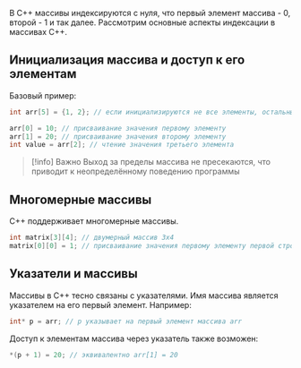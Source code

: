 В C++ массивы индексируются с нуля, что первый элемент массива - 0, второй - 1 и так далее. Рассмотрим основные аспекты индексации в массивах C++.

## Инициализация массива и доступ к его элементам

Базовый пример:

```cpp
int arr[5] = {1, 2}; // если инициализируются не все элементы, остальные элементы будут нулевыми для массивов встроенных типов ({1, 2, 0, 0, 0})

arr[0] = 10; // присваивание значения первому элементу
arr[1] = 20; // присваивание значения второму элементу
int value = arr[2]; // чтение значения третьего элемента
```

>[!info] Важно
>Выход за пределы массива не пресекаются, что приводит к неопределённому поведению программы

## Многомерные массивы

C++ поддерживает многомерные массивы.

```cpp
int matrix[3][4]; // двумерный массив 3x4
matrix[0][0] = 1; // присваивание значения первому элементу первой строки
```

## Указатели и массивы

Массивы в C++ тесно связаны с указателями. Имя массива является указателем на его первый элемент. Например:

```cpp
int* p = arr; // p указывает на первый элемент массива arr
```

Доступ к элементам массива через указатель также возможен:

```cpp
*(p + 1) = 20; // эквивалентно arr[1] = 20
```
